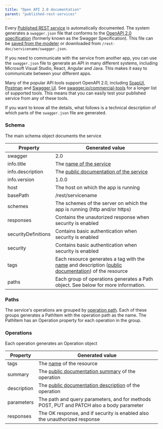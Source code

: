 ```yaml
---
title: "Open API 2.0 documentation"
parent: "published-rest-services"
---
```


Every [Published REST service](published-rest-service) is automatically documented. The system generates a `swagger.json` file that conforms to the [OpenAPI 2.0 specification](https://github.com/OAI/OpenAPI-Specification/blob/master/versions/2.0.md) (formerly known as the Swagger Specification). This file can be [saved from the modeler](published-rest-service#export-swagger-json) or downloaded from `/rest-doc/servicename/swagger.json`.

If you need to communicate with the service from another app, you can use the `swagger.json` file to generate an API in many different systems, including Microsoft Visual Studio, React, Angular and Java. This makes it easy to communicate between your different apps.

Many of the popular API tools support OpenAPI 2.0, including [SoapUI](https://www.soapui.org/), [Postman](https://www.getpostman.com/) and [Swagger UI](https://swagger.io/swagger-ui/). See [swagger.io/commercial-tools](https://swagger.io/commercial-tools/) for a longer list of supported tools. This means that you can easily test your published service from any of these tools.

If you want to know all the details, what follows is a technical description of which parts of the `swagger.json` file are generated.

### Schema

The main schema object documents the service

| Property | Generated value |
| --- | --- |
| swagger | 2.0 |
| info.title | The [name of the service](published-rest-service#service-name) |
| info.description | The [public documentation of the service](published-rest-service#public-documentation) |
| info.version | 1.0.0 |
| host | The host on which the app is running |
| basePath | /rest/servicename |
| schemes | The schemes of the server on which the app is running (http and/or https) |
| responses | Contains the unautorized response when security is enabled |
| securityDefinitions | Contains basic authentication when security is enabled |
| security | Contains basic authentication when security is enabled |
| tags | Each resource generates a tag with the [name](published-rest-resource#name) and description ([public documentation](published-rest-resource#public-documentation)) of the resource |
| paths | Each group of operations generates a Path object. See below for more information. |

### Paths

The service's operations are grouped by [operation path](published-rest-operation#operation-path). Each of these groups generates a PathItem with the operation path as the name. The PathItem has an Operation property for each operation in the group.

### Operations

Each operation generates an Operation object

| Property | Generated value |
| --- | --- |
| tags | The [name](published-rest-resource#name) of the resource |
| summary | The [public documentation summary](published-rest-operation#summary) of the operation |
| description | The [public documentation description](published-rest-operation#description) of the operation |
| parameters | The path and query parameters, and for methods POST, PUT and PATCH also a body parameter |
| responses | The OK response, and if security is enabled also the unauthorized response |
